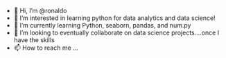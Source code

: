 - 👋 Hi, I’m @ronaldo
- 👀 I’m interested in learning python for data analytics and data science!
- 🌱 I’m currently learning Python, seaborn, pandas, and num.py
- 💞️ I’m looking to eventually collaborate on data science projects....once I have the skills
- 📫 How to reach me ...

<!--- is a ✨ special ✨ repository because its `README.md` (this file) appears on your GitHub profile.
You can click the Preview link to take a look at your changes.
--->

